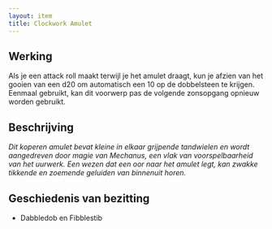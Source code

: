 ```yaml
---
layout: item
title: Clockwork Amulet
---
```


## Werking
Als je een attack roll maakt terwijl je het amulet draagt, kun je afzien van het gooien van een d20 om automatisch een 10 op de dobbelsteen te krijgen. Eenmaal gebruikt, kan dit voorwerp pas de volgende zonsopgang opnieuw worden gebruikt.

## Beschrijving
<i>Dit koperen amulet bevat kleine in elkaar grijpende tandwielen en wordt aangedreven door magie van Mechanus, een vlak van voorspelbaarheid van het uurwerk. Een wezen dat een oor naar het amulet legt, kan zwakke tikkende en zoemende geluiden van binnenuit horen.</i>

## Geschiedenis van bezitting
* Dabbledob en Fibblestib